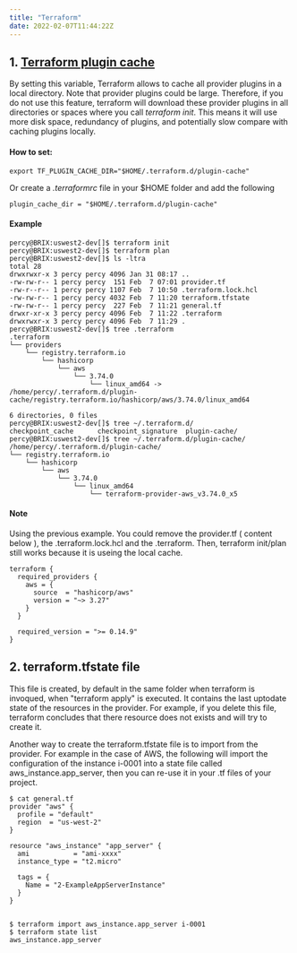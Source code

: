 ```yaml
---
title: "Terraform"
date: 2022-02-07T11:44:22Z
---
```



## 1. [Terraform plugin cache](https://www.terraform.io/cli/config/config-file)

By setting this variable, Terraform allows to cache all provider plugins in a local directory. Note that provider plugins could be large. Therefore, if you do not use this feature, terraform will download these provider plugins in all directories or spaces where you call *terraform init*. This means it will use more disk space, redundancy of plugins,  and potentially slow compare with caching plugins locally.

#### How to set:
```
export TF_PLUGIN_CACHE_DIR="$HOME/.terraform.d/plugin-cache"
```
Or create a *.terraformrc* file in your $HOME folder and add the following
```
plugin_cache_dir = "$HOME/.terraform.d/plugin-cache"
```

#### Example
```
percy@BRIX:uswest2-dev[]$ terraform init
percy@BRIX:uswest2-dev[]$ terraform plan
percy@BRIX:uswest2-dev[]$ ls -ltra
total 28
drwxrwxr-x 3 percy percy 4096 Jan 31 08:17 ..
-rw-rw-r-- 1 percy percy  151 Feb  7 07:01 provider.tf
-rw-r--r-- 1 percy percy 1107 Feb  7 10:50 .terraform.lock.hcl
-rw-rw-r-- 1 percy percy 4032 Feb  7 11:20 terraform.tfstate
-rw-rw-r-- 1 percy percy  227 Feb  7 11:21 general.tf
drwxr-xr-x 3 percy percy 4096 Feb  7 11:22 .terraform
drwxrwxr-x 3 percy percy 4096 Feb  7 11:29 .
percy@BRIX:uswest2-dev[]$ tree .terraform
.terraform
└── providers
    └── registry.terraform.io
        └── hashicorp
            └── aws
                └── 3.74.0
                    └── linux_amd64 -> /home/percy/.terraform.d/plugin-cache/registry.terraform.io/hashicorp/aws/3.74.0/linux_amd64

6 directories, 0 files
percy@BRIX:uswest2-dev[]$ tree ~/.terraform.d/
checkpoint_cache      checkpoint_signature  plugin-cache/         
percy@BRIX:uswest2-dev[]$ tree ~/.terraform.d/plugin-cache/
/home/percy/.terraform.d/plugin-cache/
└── registry.terraform.io
    └── hashicorp
        └── aws
            └── 3.74.0
                └── linux_amd64
                    └── terraform-provider-aws_v3.74.0_x5
```

#### Note
Using the previous example. You could remove the provider.tf ( content below ), the .terraform.lock.hcl and the .terraform. Then, terraform init/plan still works because it is useing the local cache.

```
terraform {
  required_providers {
    aws = {
      source  = "hashicorp/aws"
      version = "~> 3.27"
    }
  }

  required_version = ">= 0.14.9"
}
```

## 2. terraform.tfstate file

This file is created, by default in the same folder when terraform is invoqued,  when "terraform apply" is executed. It contains the last uptodate state of the resources in the provider. For example, if you delete this file, terraform concludes that there resource does not exists and will try to create it.  

Another way to create the terraform.tfstate file is to import from the provider. For example in the case of AWS, the following will import the configuration of the instance i-0001 into a state file called aws_instance.app_server, then you can re-use it in your .tf files of your project.

```
$ cat general.tf
provider "aws" {
  profile = "default"
  region  = "us-west-2"
}

resource "aws_instance" "app_server" {
  ami           = "ami-xxxx"
  instance_type = "t2.micro"

  tags = {
    Name = "2-ExampleAppServerInstance"
  }
}


$ terraform import aws_instance.app_server i-0001
$ terraform state list
aws_instance.app_server


```
